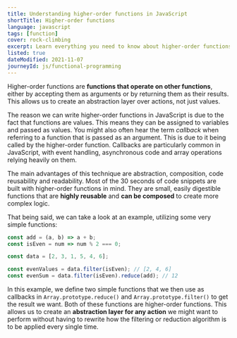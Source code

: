```yaml
---
title: Understanding higher-order functions in JavaScript
shortTitle: Higher-order functions
language: javascript
tags: [function]
cover: rock-climbing
excerpt: Learn everything you need to know about higher-order functions with this short guide and level up your programming skills.
listed: true
dateModified: 2021-11-07
journeyId: js/functional-programming
---
```


Higher-order functions are **functions that operate on other functions**, either by accepting them as arguments or by returning them as their results. This allows us to create an abstraction layer over actions, not just values.

The reason we can write higher-order functions in JavaScript is due to the fact that functions are values. This means they can be assigned to variables and passed as values. You might also often hear the term _callback_ when referring to a function that is passed as an argument. This is due to it being called by the higher-order function. Callbacks are particularly common in JavaScript, with event handling, asynchronous code and array operations relying heavily on them.

The main advantages of this technique are abstraction, composition, code reusability and readability. Most of the 30 seconds of code snippets are built with higher-order functions in mind. They are small, easily digestible functions that are **highly reusable** and **can be composed** to create more complex logic.

That being said, we can take a look at an example, utilizing some very simple functions:

```js
const add = (a, b) => a + b;
const isEven = num => num % 2 === 0;

const data = [2, 3, 1, 5, 4, 6];

const evenValues = data.filter(isEven); // [2, 4, 6]
const evenSum = data.filter(isEven).reduce(add); // 12
```

In this example, we define two simple functions that we then use as callbacks in `Array.prototype.reduce()` and `Array.prototype.filter()` to get the result we want. Both of these functions are higher-order functions. This allows us to create an **abstraction layer for any action** we might want to perform without having to rewrite how the filtering or reduction algorithm is to be applied every single time.
